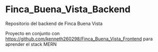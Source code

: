 # Finca_Buena_Vista_Backend

 Repositorio del backend de Finca Buena Vista

 Proyecto en conjunto con https://github.com/kenneth260298/Finca_Buena_Vista_Frontend para aprender el stack MERN
